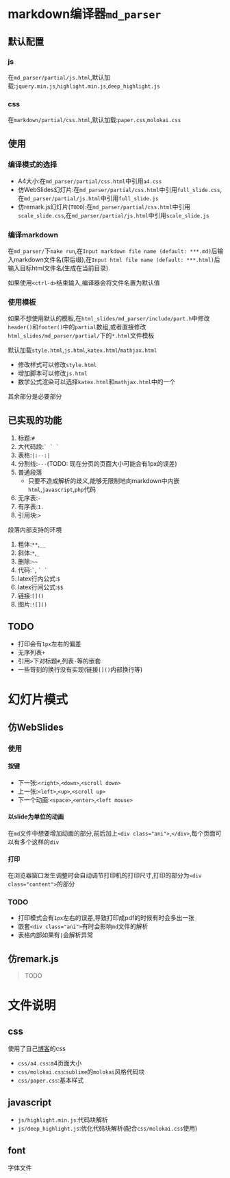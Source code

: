 # markdown编译器`md_parser`

## 默认配置

### js

在`md_parser/partial/js.html`,默认加载:`jquery.min.js`,`highlight.min.js`,`deep_highlight.js`

### css

在`markdown/partial/css.html`,默认加载:`paper.css`,`molokai.css`

## 使用

### 编译模式的选择

- A4大小:在`md_parser/partial/css.html`中引用`a4.css`
- 仿WebSlides幻灯片:在`md_parser/partial/css.html`中引用`full_slide.css`,在`md_parser/partial/js.html`中引用`full_slide.js`
- 仿remark.js幻灯片(`TODO`):在`md_parser/partial/css.html`中引用`scale_slide.css`,在`md_parser/partial/js.html`中引用`scale_slide.js`

### 编译markdown

在`md_parser/`下`make run`,在`Input markdown file name (default: ***.md)`后输入markdown文件名(带后缀),在`Input html file name (default: ***.html)`后输入目标html文件名(生成在当前目录).

如果使用`<ctrl-d>`结束输入,编译器会将文件名置为默认值

### 使用模板

如果不想使用默认的模板,在`html_slides/md_parser/include/part.h`中修改`header()`和`footer()`中的`partial`数组,或者直接修改`html_slides/md_parser/partial/`下的`*.html`文件模板

默认加载`style.html`,`js.html`,`katex.html`/`mathjax.html`

 - 修改样式可以修改`style.html`
 - 增加脚本可以修改`js.html`
 - 数学公式渲染可以选择`katex.html`和`mathjax.html`中的一个

其余部分是必要部分

## 已实现的功能

1. 标题:`#`
2. 大代码段:`` ` ` `  ``
3. 表格:`|:--:|`
4. 分割线:`---`(TODO: 现在分页的页面大小可能会有1px的误差)
5. 普通段落
    - 只要不造成解析的歧义,能够无限制地向markdown中内嵌`html`,`javascript`,`php`代码
6. 无序表:`-`
7. 有序表:`1.`
8. 引用块:`>`

段落内部支持的环境

1. 粗体:`**`,`__`
2. 斜体:`*`,`_`
3. 删除:`~~`
4. 代码:`` ` ``, `` ` ` ``
5. latex行内公式:`$`
6. latex行间公式:`$$`
7. 链接:`[]()`
8. 图片:`![]()`

## TODO

- 打印会有`1px`左右的偏差
- 无序列表`+`
- 引用`>`下对标题`#`,列表`-`等的嵌套
- 一些苛刻的换行没有实现(链接`[]()`内部换行等)

# 幻灯片模式

## 仿WebSlides

### 使用

#### 按键

- 下一张:`<right>`,`<down>`,`<scroll down>`
- 上一张:`<left>`,`<up>`,`<scroll up>`
- 下一个动画:`<space>`,`<enter>`,`<left mouse>`

#### 以slide为单位的动画

在`md`文件中想要增加动画的部分,前后加上`<div class="ani">`,`</div>`,每个页面可以有多个这样的`div`

#### 打印

在浏览器窗口发生调整时会自动调节打印机的打印尺寸,打印的部分为`<div class="content">`的部分

### TODO

- 打印模式会有`1px`左右的误差,导致打印成pdf的时候有时会多出一张
- 嵌套`<div class="ani">`有时会影响`md`文件的解析
- 表格内部如果有`|`会解析异常

## 仿remark.js

> TODO

# 文件说明

## css

使用了自己[博客](https://niabie.github.io)的css

- `css/a4.css`:a4页面大小
- `css/molokai.css`:`sublime`的`molokai`风格代码块
- `css/paper.css`:基本样式

## javascript

- `js/highlight.min.js`:代码块解析
- `js/deep_highlight.js`:优化代码块解析(配合`css/molokai.css`使用)

## font

字体文件
